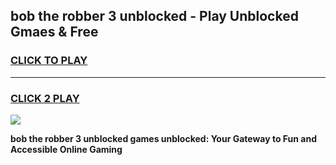 
## bob the robber 3 unblocked - Play Unblocked Gmaes & Free
<h3>
<a href="https://news.freeplayer.one?title=bob_the_robber_3_unblocked&ref=23F">CLICK TO PLAY</a></h3>
<hr>

<h3>
<a href="https://news.freeplayer.one?title=bob_the_robber_3_unblocked&ref=23F">CLICK 2 PLAY</a>
  
</h3>

<a href="https://news.freeplayer.one?title=bob_the_robber_3_unblocked&ref=23F/"><img src="https://clearcache.store/games.png"></a>


**bob the robber 3 unblocked games unblocked: Your Gateway to Fun and Accessible Online Gaming**
